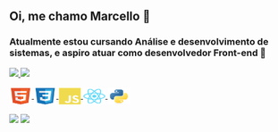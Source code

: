 ## Oi, me chamo Marcello 👋
### Atualmente estou cursando Análise e desenvolvimento de sistemas, e aspiro atuar como desenvolvedor Front-end 👾

<div style="display: inline_block">
  <a href="https://github.com/MarcelloFarias">
  <img height="180em" src="https://github-readme-stats.vercel.app/api?username=MarcelloFarias&show_icons=true&theme=dracula&include_all_commits=true&count_private=true"/>
  <img height="180em" src="https://github-readme-stats.vercel.app/api/top-langs/?username=MarcelloFarias&layout=compact&langs_count=7&theme=dracula"/>
</div>
 
<div style="display: inline_block"><br>
  <img align="center"  height="30" width="40" src="https://raw.githubusercontent.com/devicons/devicon/master/icons/html5/html5-original.svg">
  <img align="center" height="30" width="40" src="https://raw.githubusercontent.com/devicons/devicon/master/icons/css3/css3-original.svg">
  <img align="center" height="30" width="40" src="https://raw.githubusercontent.com/devicons/devicon/master/icons/javascript/javascript-plain.svg">
  <img align="center" alt="Marcello-React" height="30" width="40" src="https://raw.githubusercontent.com/devicons/devicon/master/icons/react/react-original.svg">
  <img align="center" alt="Marcello-Python" height="30" width="40" src="https://raw.githubusercontent.com/devicons/devicon/master/icons/python/python-original.svg">
</div>

  <div><br>
    <a href="https://www.linkedin.com/in/marcello-rocha-381572231/" target="_blank"><img src="https://img.shields.io/badge/-LinkedIn-%230077B5?style=for-the-badge&logo=linkedin&logoColor=white" target="_blank"></a>
    <a href="https://instagram.com/cello.farias" target="_blank"><img src="https://img.shields.io/badge/-Instagram-%23E4405F?style=for-the-badge&logo=instagram&logoColor=white" target="_blank"></a>
  </div>

